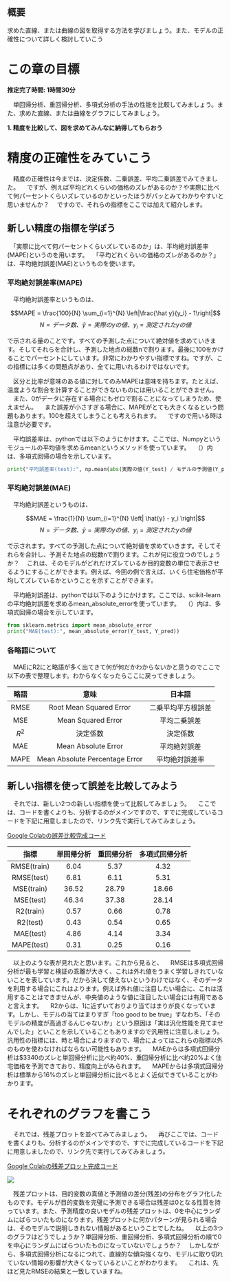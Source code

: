 ## 概要

求めた直線、または曲線の図を取得する方法を学びましょう。また、モデルの正確性について詳しく検討していこう

# この章の目標

**推定完了時間: 1時間30分**

　単回帰分析、重回帰分析、多項式分析の手法の性能を比較してみましょう。また、求めた直線、または曲線をグラフにしてみましょう。

**1. 精度を比較して、図を求めてみんなに納得してもらおう**

# 精度の正確性をみていこう
　精度の正確性は今までは、決定係数、二乗誤差、平均二乗誤差でみてきました。
　ですが、例えば平均どれくらいの価格のズレがあるのか？や実際に比べて何パーセントくらいズレているのかといったほうがパッとみてわかりやすいと思いませんか？
　ですので、それらの指標をここでは加えて紹介します。

## 新しい精度の指標を学ぼう

　「実際に比べて何パーセントくらいズレているのか」は、平均絶対誤差率(MAPE)というのを用います。
　「平均どれくらいの価格のズレがあるのか？」は、平均絶対誤差(MAE)というものを使います。

### 平均絶対誤差率(MAPE)

　平均絶対誤差率というものは、

$$MAPE = \frac{100}{N} \sum_{i=1}^{N} \left|\frac{\hat y}{y_i} - 1\right|$$
$$N=データ数、 \hat{y}=実際のyの値、 y_i=測定されたyの値$$

で示される量のことです。すべての予測した点について絶対値を求めていきます。そしてそれらを合計し、予測した地点の総数nで割ります。最後に100をかけることでパーセントにしています。非常にわかりやすい指標ですね。ですが、この指標には多くの問題点があり、全てに用いれるわけではないです。

　区分と比率が意味のある値に対してのみMAPEは意味を持ちます。たとえば、温度ような割合を計算することができないものには用いることができません。
　また、0がデータに存在する場合にもゼロで割ることになってしまうため、使えません。
　また誤差が小さすぎる場合に、MAPEがとても大きくなるという問題もあります。100を超えてしまうことも考えられます。
　ですので用いる時は注意が必要です。

　平均誤差率は、pythonでは以下のようにかけます。ここでは、Numpyというモジュールの平均値を求めるmeanというメソッドを使っています。
　（）内は、多項式回帰の場合を示しています。

```python
print("平均誤差率(test):", np.mean(abs(実際の値(Y_test) / モデルの予測値(Y_pred) - 1)))
```

### 平均絶対誤差(MAE)

　平均絶対誤差というものは、

$$MAE = \frac{1}{N} \sum_{i=1}^{N} \left| \hat{y} - y_i \right|$$
$$N=データ数、 \hat{y}=実際のyの値、 y_i=測定されたyの値$$

で示されます。すべての予測した点について絶対値を求めていきます。そしてそれらを合計し、予測そた地点の総数nで割ります。これが何に役立つのでしょうか？
　これは、そのモデルがどれだけズレているか目的変数の単位で表示させるようにすることができます。例えば、今回の例で言えば、いくら住宅価格が平均してズレているかということを示すことができます。

　平均絶対誤差は、pythonでは以下のようにかけます。ここでは、scikit-learnの平均絶対誤差を求めるmean_absolute_errorを使っています。
　（）内は、多項式回帰の場合を示しています。

```python
from sklearn.metrics import mean_absolute_error
print("MAE(test):", mean_absolute_error(Y_test, Y_pred))
```

### 各略語について

　MAEにR2にと略語が多く出てきて何が何だかわからないかと思うのでここで以下の表で整理します。わからなくなったらここに戻ってきましょう。

|略語|意味|日本語|
|:--:|:--:|:--:|
|RMSE|Root Mean Squared Error|二乗平均平方根誤差|
|MSE|Mean Squared Error|平均二乗誤差|
|$R^2$|決定係数|決定係数|
|MAE|Mean Absolute Error|平均絶対誤差|
|MAPE|Mean Absolute Percentage Error|平均絶対誤差率|

## 新しい指標を使って誤差を比較してみよう
　それでは、新しい2つの新しい指標を使って比較してみましょう。
　ここでは、コードを書くよりも、分析するのがメインですので、すでに完成しているコードを下記に用意しましたので、リンク先で実行してみてみましょう。

[Google Colabの誤差比較完成コード](https://colab.research.google.com/drive/1mCmAymmQmEB2cZ8L_JvTFkm5BfBO6-gi?usp=sharing)

|指標|単回帰分析|重回帰分析|多項式回帰分析|
|:--:|:--:|:--:|:--:|
|RMSE(train)|6.04|5.37|4.32|
|RMSE(test)|6.81|6.11|5.31|
|MSE(train)|36.52|28.79|18.66|
|MSE(test)|46.34|37.38|28.14|
|R2(train)|0.57|0.66|0.78|
|R2(test)|0.43|0.54|0.65|
|MAE(test)|4.86|4.14|3.34|
|MAPE(test)|0.31|0.25|0.16|

　以上のような表が見れたと思います。これから見ると、
　RMSEは多項式回帰分析が最も学習と検証の乖離が大きく、これは外れ値をうまく学習しきれていないことを表しています。だから決して使えないというわけではなく、そのデータを利用する場合にこれはよります。例えば外れ値に注目したい場合に、これは活用することはできませんが、中央値のような値に注目したい場合には有用であると言えます。
　R2からは、1に近ずいておりより当てはまりが良くなっています。しかし、モデルの当てはまりすぎ「too good to be true」すなわち、「そのモデルの精度が高過ぎるんじゃないか」という原因は「実は汎化性能を見てませんでした」といことを示していることもありますので汎用性に注意しましょう。汎用性の指標には、時と場合によりますので、場合によってはこれらの指標以外のものを使わなければならない可能性もあります。
　MAEからは多項式回帰分析は$3340のズレと単回帰分析に比べ約40%、重回帰分析に比べ約20%よく住宅価格を予測できており、精度向上がみられます。
　MAPEからは多項式回帰分析は標準から16%のズレと単回帰分析に比べるとよく近似できていることがわかります。

# それぞれのグラフを書こう
　それでは、残差プロットを並べてみてみましょう。
　再びここでは、コードを書くよりも、分析するのがメインですので、すでに完成しているコードを下記に用意しましたので、リンク先で実行してみてみましょう。

[Google Colabの残差プロット完成コード](https://colab.research.google.com/drive/1jkTnNeNGKxFu8DWX-kCYUifC-kwIMSEm?usp=sharing)

![](/media/editor/D-9残差３つの比較_20201130143409408008.png)

　残差プロットは、目的変数の真値と予測値の差分(残差)の分布をグラフ化したものです。モデルが目的変数を完璧に予測できる場合は残差は0となる性質を持っています。また、予測精度の良いモデルの残差プロットは、0を中心にランダムにばらついたものになります。残差プロットに何かパターンが見られる場合は、そのモデルで説明しきれない情報があるということでしたね。
　以上の3つのグラフはどうでしょうか？単回帰分析、重回帰分析、多項式回帰分析の順で0を中心にランダムにばらついたものになっていないでしょうか？
　しかしながら、多項式回帰分析になるにつれて、直線的な傾向強くなり、モデルに取り切れていない情報の影響が大きくなっているといことがわかります。
　これは、先ほど見たRMSEの結果と一致していますね。